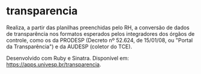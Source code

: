 # transparencia

Realiza, a partir das planilhas preenchidas pelo RH, a conversão de dados de transparência nos formatos esperados pelos integradores dos órgãos de controle, como os da PRODESP (Decreto nº  52.624, de 15/01/08, ou "Portal da Transparência") e da AUDESP (coletor do TCE).

Desenvolvido com Ruby e Sinatra. Disponível em: https://apps.univesp.br/transparencia.
